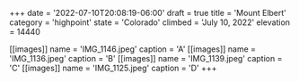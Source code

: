 +++
date = '2022-07-10T20:08:19-06:00'
draft = true
title = 'Mount Elbert'
category = 'highpoint'
state = 'Colorado'
climbed = 'July 10, 2022'
elevation = 14440

[[images]]
name = 'IMG_1146.jpeg'
caption = 'A'
[[images]]
name = 'IMG_1136.jpeg'
caption = 'B'
[[images]]
name = 'IMG_1139.jpeg'
caption = 'C'
[[images]]
name = 'IMG_1125.jpeg'
caption = 'D'
+++
